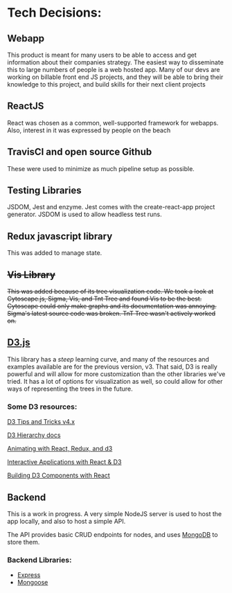 # Tech Decisions:
## Webapp
This product is meant for many users to be able to access and get information about their companies strategy. The easiest way to disseminate this to large numbers of people is a web hosted app. Many of our devs are working on billable front end JS projects, and they will be able to bring their knowledge to this project, and build skills for their next client projects

## ReactJS
React was chosen as a common, well-supported framework for webapps. Also, interest in it was expressed by people on the beach

## TravisCI and open source Github
These were used to minimize as much pipeline setup as possible.

## Testing Libraries
JSDOM, Jest and enzyme. Jest comes with the create-react-app project generator. JSDOM is used to allow headless test runs.

## Redux javascript library
This was added to manage state.

## ~~Vis Library~~
~~This was added because of its tree visualization code. We took a look at Cytoscape.js, Sigma, Vis, and Tnt Tree and found Vis to be the best. Cytoscape could only make graphs and its documentation was annoying. Sigma's latest source code was broken. TnT Tree wasn't actively worked on.~~

## [D3.js](https://d3js.org/)
This library has a *steep* learning curve, and many of the resources and examples available are for the previous version, v3. That said, D3 is really powerful and will allow for more customization than the other libraries we've tried. It has a lot of options for visualization as well, so could allow for other ways of representing the trees in the future. 

### Some D3 resources:

[D3 Tips and Tricks v4.x](https://leanpub.com/d3-t-and-t-v4)

[D3 Hierarchy docs](https://github.com/d3/d3-hierarchy/blob/master/README.md)

[Animating with React, Redux, and d3](https://swizec.com/blog/animating-with-react-redux-and-d3/swizec/6775)

[Interactive Applications with React & D3](https://medium.com/@Elijah_Meeks/interactive-applications-with-react-d3-f76f7b3ebc71)

[Building D3 Components with React](https://hackernoon.com/building-d3-components-with-react-7510e4743288)

## Backend
This is a work in progress. A very simple NodeJS server is used to host the app locally, and also to host a simple API.

The API provides basic CRUD endpoints for nodes, and uses [MongoDB](https://docs.mongodb.com/manual/tutorial/install-mongodb-on-os-x/) to store them.

### Backend Libraries:
- [Express](https://expressjs.com/)
- [Mongoose](http://mongoosejs.com/)